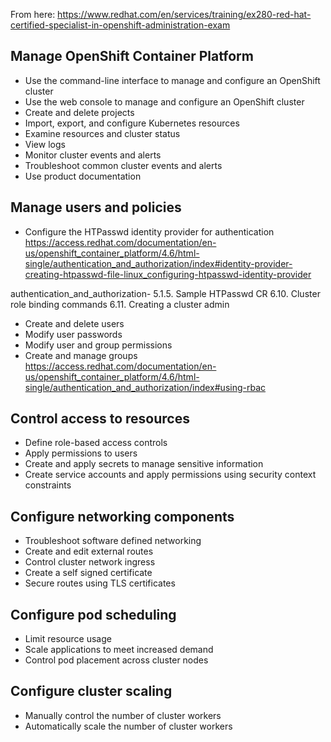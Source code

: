 From here: https://www.redhat.com/en/services/training/ex280-red-hat-certified-specialist-in-openshift-administration-exam

Manage OpenShift Container Platform
---

- Use the command-line interface to manage and configure an OpenShift cluster
- Use the web console to manage and configure an OpenShift cluster
- Create and delete projects
- Import, export, and configure Kubernetes resources
- Examine resources and cluster status
- View logs
- Monitor cluster events and alerts
- Troubleshoot common cluster events and alerts
- Use product documentation

Manage users and policies
---

- Configure the HTPasswd identity provider for authentication
https://access.redhat.com/documentation/en-us/openshift_container_platform/4.6/html-single/authentication_and_authorization/index#identity-provider-creating-htpasswd-file-linux_configuring-htpasswd-identity-provider

authentication_and_authorization- 5.1.5. Sample HTPasswd CR
6.10. Cluster role binding commands
6.11. Creating a cluster admin


- Create and delete users
- Modify user passwords
- Modify user and group permissions
- Create and manage groups
https://access.redhat.com/documentation/en-us/openshift_container_platform/4.6/html-single/authentication_and_authorization/index#using-rbac



Control access to resources
---

- Define role-based access controls
- Apply permissions to users
- Create and apply secrets to manage sensitive information
- Create service accounts and apply permissions using security context constraints

Configure networking components
---

- Troubleshoot software defined networking
- Create and edit external routes
- Control cluster network ingress
- Create a self signed certificate
- Secure routes using TLS certificates

Configure pod scheduling
--- 

- Limit resource usage
- Scale applications to meet increased demand
- Control pod placement across cluster nodes

Configure cluster scaling
---

- Manually control the number of cluster workers
- Automatically scale the number of cluster workers